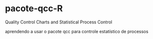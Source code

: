 # pacote-qcc-R
Quality Control Charts and Statistical Process Control

aprendendo a usar o pacote qcc para controle estatístico de processos
